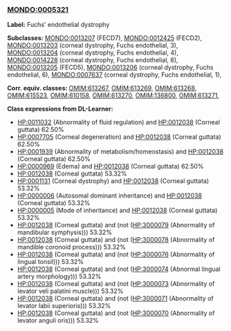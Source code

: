 
### [MONDO:0005321](http://purl.obolibrary.org/obo/MONDO_0005321)
**Label:** Fuchs' endothelial dystrophy

**Subclasses:** [MONDO:0013207](http://purl.obolibrary.org/obo/MONDO_0013207) (FECD7), [MONDO:0012425](http://purl.obolibrary.org/obo/MONDO_0012425) (FECD2), [MONDO:0013203](http://purl.obolibrary.org/obo/MONDO_0013203) (corneal dystrophy, Fuchs endothelial, 3), [MONDO:0013204](http://purl.obolibrary.org/obo/MONDO_0013204) (corneal dystrophy, Fuchs endothelial, 4), [MONDO:0014228](http://purl.obolibrary.org/obo/MONDO_0014228) (corneal dystrophy, Fuchs endothelial, 8), [MONDO:0013205](http://purl.obolibrary.org/obo/MONDO_0013205) (FECD5), [MONDO:0013206](http://purl.obolibrary.org/obo/MONDO_0013206) (corneal dystrophy, Fuchs endothelial, 6), [MONDO:0007637](http://purl.obolibrary.org/obo/MONDO_0007637) (corneal dystrophy, Fuchs endothelial, 1), 

**Corr. equiv. classes:** [OMIM:613267](http://purl.obolibrary.org/obo/OMIM_613267), [OMIM:613269](http://purl.obolibrary.org/obo/OMIM_613269), [OMIM:613268](http://purl.obolibrary.org/obo/OMIM_613268), [OMIM:615523](http://purl.obolibrary.org/obo/OMIM_615523), [OMIM:610158](http://purl.obolibrary.org/obo/OMIM_610158), [OMIM:613270](http://purl.obolibrary.org/obo/OMIM_613270), [OMIM:136800](http://purl.obolibrary.org/obo/OMIM_136800), [OMIM:613271](http://purl.obolibrary.org/obo/OMIM_613271), 

**Class expressions from DL-Learner:**

- [HP:0011032](http://purl.obolibrary.org/obo/HP_0011032) (Abnormality of fluid regulation) and [HP:0012038](http://purl.obolibrary.org/obo/HP_0012038) (Corneal guttata) 62.50%
- [HP:0007705](http://purl.obolibrary.org/obo/HP_0007705) (Corneal degeneration) and [HP:0012038](http://purl.obolibrary.org/obo/HP_0012038) (Corneal guttata) 62.50%
- [HP:0001939](http://purl.obolibrary.org/obo/HP_0001939) (Abnormality of metabolism/homeostasis) and [HP:0012038](http://purl.obolibrary.org/obo/HP_0012038) (Corneal guttata) 62.50%
- [HP:0000969](http://purl.obolibrary.org/obo/HP_0000969) (Edema) and [HP:0012038](http://purl.obolibrary.org/obo/HP_0012038) (Corneal guttata) 62.50%
- [HP:0012038](http://purl.obolibrary.org/obo/HP_0012038) (Corneal guttata) 53.32%
- [HP:0001131](http://purl.obolibrary.org/obo/HP_0001131) (Corneal dystrophy) and [HP:0012038](http://purl.obolibrary.org/obo/HP_0012038) (Corneal guttata) 53.32%
- [HP:0000006](http://purl.obolibrary.org/obo/HP_0000006) (Autosomal dominant inheritance) and [HP:0012038](http://purl.obolibrary.org/obo/HP_0012038) (Corneal guttata) 53.32%
- [HP:0000005](http://purl.obolibrary.org/obo/HP_0000005) (Mode of inheritance) and [HP:0012038](http://purl.obolibrary.org/obo/HP_0012038) (Corneal guttata) 53.32%
- [HP:0012038](http://purl.obolibrary.org/obo/HP_0012038) (Corneal guttata) and (not ([HP:3000079](http://purl.obolibrary.org/obo/HP_3000079) (Abnormality of mandibular symphysis))) 53.32%
- [HP:0012038](http://purl.obolibrary.org/obo/HP_0012038) (Corneal guttata) and (not ([HP:3000078](http://purl.obolibrary.org/obo/HP_3000078) (Abnormality of mandible coronoid process))) 53.32%
- [HP:0012038](http://purl.obolibrary.org/obo/HP_0012038) (Corneal guttata) and (not ([HP:3000076](http://purl.obolibrary.org/obo/HP_3000076) (Abnormality of lingual tonsil))) 53.32%
- [HP:0012038](http://purl.obolibrary.org/obo/HP_0012038) (Corneal guttata) and (not ([HP:3000074](http://purl.obolibrary.org/obo/HP_3000074) (Abnormal lingual artery morphology))) 53.32%
- [HP:0012038](http://purl.obolibrary.org/obo/HP_0012038) (Corneal guttata) and (not ([HP:3000073](http://purl.obolibrary.org/obo/HP_3000073) (Abnormality of levator veli palatini muscle))) 53.32%
- [HP:0012038](http://purl.obolibrary.org/obo/HP_0012038) (Corneal guttata) and (not ([HP:3000071](http://purl.obolibrary.org/obo/HP_3000071) (Abnormality of levator labii superioris))) 53.32%
- [HP:0012038](http://purl.obolibrary.org/obo/HP_0012038) (Corneal guttata) and (not ([HP:3000070](http://purl.obolibrary.org/obo/HP_3000070) (Abnormality of levator anguli oris))) 53.32%


